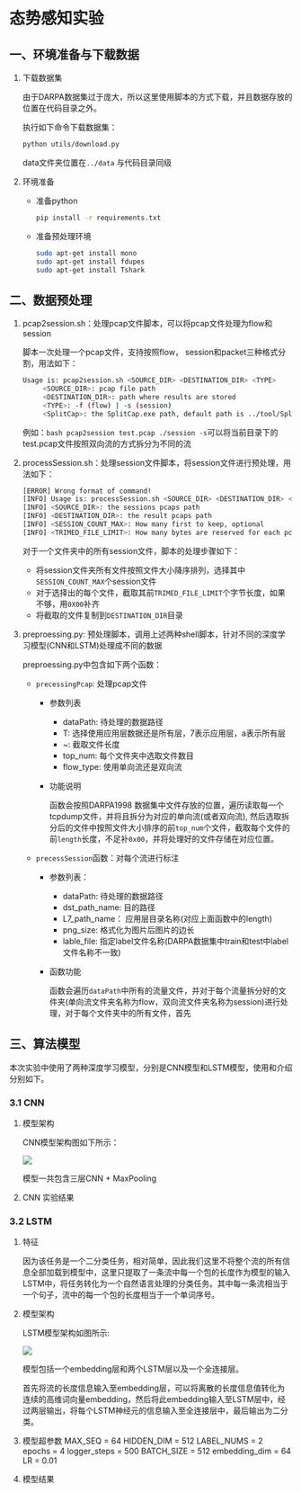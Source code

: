 # 态势感知实验

## 一、环境准备与下载数据

1. 下载数据集

   由于DARPA数据集过于庞大，所以这里使用脚本的方式下载，并且数据存放的位置在代码目录之外。

   执行如下命令下载数据集：

   ```bash
   python utils/download.py
   ```

   data文件夹位置在`../data` 与代码目录同级

2. 环境准备

   + 准备python

     ```bash
     pip install -r requirements.txt
     ```

   + 准备预处理环境

     ```bash
     sudo apt-get install mono
     sudo apt-get install fdupes
     sudo apt-get install Tshark
     ```

## 二、数据预处理

1. pcap2session.sh：处理pcap文件脚本，可以将pcap文件处理为flow和session

   脚本一次处理一个pcap文件，支持按照flow， session和packet三种格式分割，用法如下：

   ```bash
   Usage is: pcap2session.sh <SOURCE_DIR> <DESTINATION_DIR> <TYPE>
   		<SOURCE_DIR>: pcap file path
   		<DESTINATION_DIR>: path where results are stored
   		<TYPE>: -f (flow) | -s (session)
   		<SplitCap>: the SplitCap.exe path, default path is ../tool/SplitCap.exe
   ```

   例如：`bash pcap2session test.pcap ./session -s`可以将当前目录下的test.pcap文件按照双向流的方式拆分为不同的流

2. processSession.sh：处理session文件脚本，将session文件进行预处理，用法如下：

   ```bash
   [ERROR] Wrong format of command!
   [INFO] Usage is: processSession.sh <SOURCE_DIR> <DESTINATION_DIR> <SESSION_COUNT_MAX> <TRIMED_FILE_LIMIT>
   [INFO] <SOURCE_DIR>: the sessions pcaps path
   [INFO] <DESTINATION_DIR>: the result pcaps path
   [INFO] <SESSION_COUNT_MAX>: How many first to keep, optional
   [INFO] <TRIMED_FILE_LIMIT>: How many bytes are reserved for each pcap file, optional
   ```

   对于一个文件夹中的所有session文件，脚本的处理步骤如下：

   + 将session文件夹所有文件按照文件大小降序排列，选择其中`SESSION_COUNT_MAX`个session文件
   + 对于选择出的每个文件，截取其前`TRIMED_FILE_LIMIT`个字节长度，如果不够，用`0X00`补齐
   + 将截取的文件复制到`DESTINATION_DIR`目录

3. preproessing.py: 预处理脚本，调用上述两种shell脚本，针对不同的深度学习模型(CNN和LSTM)处理成不同的数据

   preproessing.py中包含如下两个函数：

   + `precessingPcap`: 处理pcap文件

     + 参数列表

       + dataPath: 待处理的数据路径
       + T: 选择使用应用层数据还是所有层，7表示应用层，a表示所有层
       + ~: 截取文件长度
       + top_num: 每个文件夹中选取文件数目
       + flow_type: 使用单向流还是双向流

     + 功能说明

       函数会按照DARPA1998 数据集中文件存放的位置，遍历读取每一个tcpdump文件，并将且拆分为对应的单向流(或者双向流), 然后选取拆分后的文件中按照文件大小排序的前`top_num`个文件，截取每个文件的前`length`长度，不足补`0x00`，并将处理好的文件存储在对应位置。

   + `precessSession`函数：对每个流进行标注

     + 参数列表：
       + dataPath: 待处理的数据路径
       + dst_path_name: 目的路径
       + L7_path_name： 应用层目录名称(对应上面函数中的length)
       + png_size: 格式化为图片后图片的边长
       + lable_file: 指定label文件名称(DARPA数据集中train和test中label文件名称不一致)
       
     + 函数功能

       函数会遍历`dataPath`中所有的流量文件，并对于每个流量拆分好的文件夹(单向流文件夹名称为flow，双向流文件夹名称为session)进行处理，对于每个文件夹中的所有文件，首先

## 三、算法模型

本次实验中使用了两种深度学习模型，分别是CNN模型和LSTM模型，使用和介绍分别如下。

### 3.1 CNN

1. 模型架构

   CNN模型架构图如下所示：

   ![](https://ipic-picgo.oss-cn-beijing.aliyuncs.com/CNN.png)

   模型一共包含三层CNN + MaxPooling

2. CNN 实验结果

### 3.2 LSTM
1. 特征

   因为该任务是一个二分类任务，相对简单，因此我们这里不将整个流的所有信息全部加载到模型中，这里只提取了一条流中每一个包的长度作为模型的输入LSTM中，将任务转化为一个自然语言处理的分类任务。其中每一条流相当于一个句子，流中的每一个包的长度相当于一个单词序号。

2. 模型架构

   LSTM模型架构如图所示:
   
   ![](https://ipic-picgo.oss-cn-beijing.aliyuncs.com/LSTM.png)
   
   模型包括一个embedding层和两个LSTM层以及一个全连接层。
   
   首先将流的长度信息输入至embedding层，可以将离散的长度信息值转化为连续的高维词向量embedding，然后将此embedding输入至LSTM层中，经过两层输出，将每个LSTM神经元的信息输入至全连接层中，最后输出为二分类。
   
3. 模型超参数
    MAX_SEQ = 64
    HIDDEN_DIM = 512
    LABEL_NUMS = 2
    epochs = 4
    logger_steps = 500
    BATCH_SIZE = 512
    embedding_dim = 64
    LR = 0.01

4. 模型结果
  
  